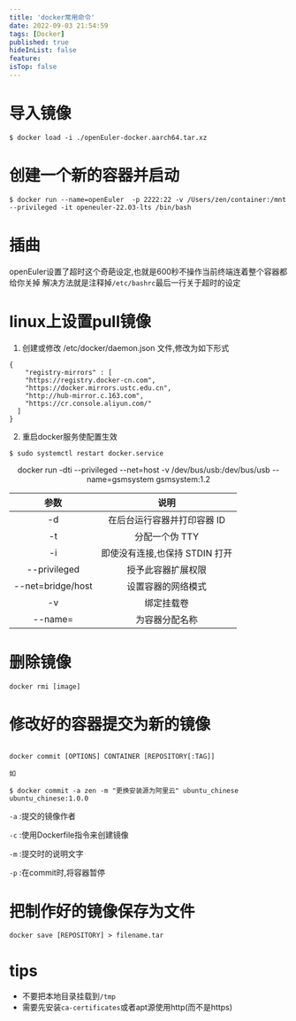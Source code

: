 ```yaml
---
title: 'docker常用命令'
date: 2022-09-03 21:54:59
tags: [Docker]
published: true
hideInList: false
feature: 
isTop: false
---
```

# 导入镜像

```shell
$ docker load -i ./openEuler-docker.aarch64.tar.xz
```

# 创建一个新的容器并启动

```shell
$ docker run --name=openEuler  -p 2222:22 -v /Users/zen/container:/mnt --privileged -it openeuler-22.03-lts /bin/bash
```
# 插曲
openEuler设置了超时这个奇葩设定,也就是600秒不操作当前终端连着整个容器都给你关掉
解决方法就是注释掉`/etc/bashrc`最后一行关于超时的设定

# linux上设置pull镜像

1. 创建或修改 /etc/docker/daemon.json 文件,修改为如下形式
```shell
{
    "registry-mirrors" : [
    "https://registry.docker-cn.com",
    "https://docker.mirrors.ustc.edu.cn",
    "http://hub-mirror.c.163.com",
    "https://cr.console.aliyun.com/"
  ]
}
```
2. 重启docker服务使配置生效
```shell
$ sudo systemctl restart docker.service
```

<center>docker run -dti --privileged --net=host -v /dev/bus/usb:/dev/bus/usb --name=gsmsystem gsmsystem:1.2</center>

|参数|说明|
|:---:|:---:|
|-d|在后台运行容器并打印容器 ID|
|-t|分配一个伪 TTY|
|-i|即使没有连接,也保持 STDIN 打开|
|--privileged|授予此容器扩展权限|
|--net=bridge/host|设置容器的网络模式|
|-v|绑定挂载卷|
|--name=|为容器分配名称|

# 删除镜像

```shell
docker rmi [image]
```
# 修改好的容器提交为新的镜像

```shell

docker commit [OPTIONS] CONTAINER [REPOSITORY[:TAG]]

如

$ docker commit -a zen -m "更换安装源为阿里云" ubuntu_chinese ubuntu_chinese:1.0.0

```

`-a` :提交的镜像作者

`-c` :使用Dockerfile指令来创建镜像

`-m` :提交时的说明文字

`-p` :在commit时,将容器暂停

# 把制作好的镜像保存为文件

```shell
docker save [REPOSITORY] > filename.tar
```

# tips
+ 不要把本地目录挂载到`/tmp`
+ 需要先安装`ca-certificates`或者apt源使用http(而不是https)
